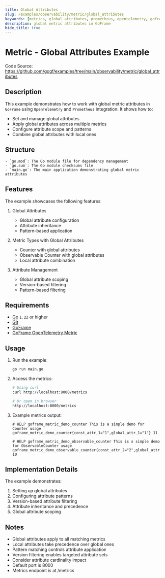 ```yaml
---
title: Global Attributes
slug: /examples/observability/metric/global_attributes
keywords: [metrics, global attributes, prometheus, opentelemetry, goframe]
description: global metric attributes in GoFrame
hide_title: true
---
```


# Metric - Global Attributes Example

Code Source: https://github.com/gogf/examples/tree/main/observability/metric/global_attributes


## Description

This example demonstrates how to work with global metric attributes in `GoFrame` using `OpenTelemetry` and `Prometheus` integration. It shows how to:
- Set and manage global attributes
- Apply global attributes across multiple metrics
- Configure attribute scope and patterns
- Combine global attributes with local ones

## Structure

```text
- `go.mod`: The Go module file for dependency management
- `go.sum`: The Go module checksums file
- `main.go`: The main application demonstrating global metric attributes
```

## Features

The example showcases the following features:
1. Global Attributes
   - Global attribute configuration
   - Attribute inheritance
   - Pattern-based application

2. Metric Types with Global Attributes
   - Counter with global attributes
   - Observable Counter with global attributes
   - Local attribute combination

3. Attribute Management
   - Global attribute scoping
   - Version-based filtering
   - Pattern-based filtering

## Requirements

- [Go](https://golang.org/dl/) `1.22` or higher
- [Git](https://git-scm.com/downloads)
- [GoFrame](https://goframe.org)
- [GoFrame OpenTelemetry Metric](https://github.com/gogf/gf/tree/master/contrib/metric/otelmetric)

## Usage

1. Run the example:
   ```bash
   go run main.go
   ```

2. Access the metrics:
   ```bash
   # Using curl
   curl http://localhost:8000/metrics
   
   # Or open in browser
   http://localhost:8000/metrics
   ```

3. Example metrics output:
   ```text
   # HELP goframe_metric_demo_counter This is a simple demo for Counter usage
   goframe_metric_demo_counter{const_attr_1="1",global_attr_1="1"} 11
   
   # HELP goframe_metric_demo_observable_counter This is a simple demo for ObservableCounter usage
   goframe_metric_demo_observable_counter{const_attr_2="2",global_attr_1="1"} 10
   ```

## Implementation Details

The example demonstrates:
1. Setting up global attributes
2. Configuring attribute patterns
3. Version-based attribute filtering
4. Attribute inheritance and precedence
5. Global attribute scoping

## Notes

- Global attributes apply to all matching metrics
- Local attributes take precedence over global ones
- Pattern matching controls attribute application
- Version filtering enables targeted attribute sets
- Consider attribute cardinality impact
- Default port is 8000
- Metrics endpoint is at /metrics

